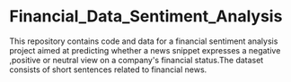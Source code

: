 # Financial_Data_Sentiment_Analysis
This repository contains code and data for a financial sentiment analysis project aimed at predicting whether a news snippet expresses a negative ,positive or neutral view on a company's financial status.The dataset consists of short sentences related to financial news.
